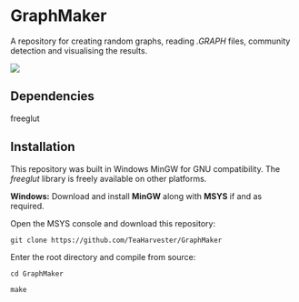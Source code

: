 GraphMaker
========
A repository for creating random graphs, reading _.GRAPH_ files, community detection and visualising the results. 

![](GraphMaker.JPG)

Dependencies
--------
freeglut  

Installation
--------
This repository was built in Windows MinGW for GNU compatibility. The _freeglut_ library is freely available on other platforms.

**Windows:**
Download and install **MinGW** along with **MSYS** if and as required.

Open the MSYS console and download this repository:
```
git clone https://github.com/TeaHarvester/GraphMaker
```
Enter the root directory and compile from source:
```
cd GraphMaker
```
```
make
```